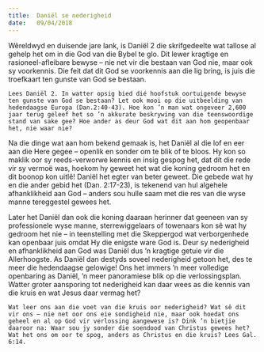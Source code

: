 ```yaml
---
title:  Daniël se nederigheid
date:   09/04/2018
---
```


Wêreldwyd en duisende jare lank, is Daniël 2 die skrifgedeelte wat tallose al gehelp het om in die God van die Bybel te glo. Dit lewer kragtige en rasioneel-afleibare bewyse – nie net vir die bestaan van God nie, maar ook sy voorkennis. Die feit dat dit God se voorkennis aan die lig bring, is juis die troefkaart ten gunste van God se bestaan. 

`Lees Daniël 2. In watter opsig bied dié hoofstuk oortuigende bewyse ten gunste van God se bestaan? Let ook mooi op die uitbeelding van hedendaagse Europa (Dan.2:40-43). Hoe kon ’n man wat ongeveer 2,600 jaar terug geleef het so ’n akkurate beskrywing van die teenswoordige stand van sake gee? Hoe ander as deur God wat dit aan hom geopenbaar het, nie waar nie?` 

Na die dinge wat aan hom bekend gemaak is, het Daniël al die lof en eer aan die Here gegee – openlik en sonder om te blik of te bloos. Hy kon so maklik oor sy reeds-verworwe kennis en insig gespog het, dat dít die rede vir sy vermoë was, hoekom hy geweet het wat die koning gedroom het en dit boonop kon uitlê! Daniël het egter van beter geweet. Die gebede wat hy en die ander gebid het (Dan. 2:17-23), is tekenend van hul algehele afhanklikheid aan God – anders sou hulle saam met die res van die wyse manne tereggestel gewees het. 

Later het Daniël dan ook die koning daaraan herinner dat geeneen van sy professionele wyse manne, sterrewiggelaars of towenaars kon sê wat hy gedroom het nie – in teenstelling met die Skeppergod wat verborgenhede kan openbaar juis omdat Hy die enigste ware God is. Deur sy nederigheid en afhanklikheid aan God was Daniël dus ’n kragtige getuie vir die Allerhoogste. As Daniël dan destyds soveel nederigheid getoon het, des te meer die hedendaagse gelowige! Ons het immers ’n meer volledige openbaring as Daniël, ’n meer panoramiese blik op die verlossingsplan. Watter groter aansporing tot nederigheid kan daar wees as die kennis van die kruis en wat Jesus daar vermag het? 

`Wat leer ons aan die voet van die kruis oor nederigheid? Wat sê dit vir ons – nie net oor ons eie sondigheid nie, maar ook hoedat ons geheel en al op God vir verlossing aangewese is? Dink ’n bietjie daaroor na: Waar sou jy sonder die soendood van Christus gewees het? Wat het ons om oor te spog, anders as Christus en die kruis? Lees Gal. 6:14.`